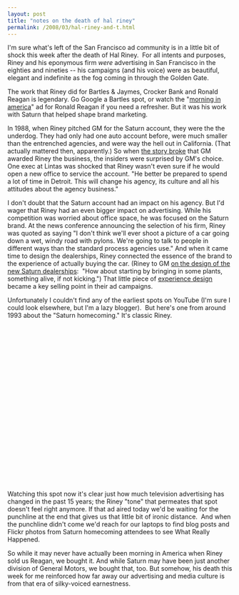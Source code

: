 ```yaml
---
layout: post
title: "notes on the death of hal riney"
permalink: /2008/03/hal-riney-and-t.html
---
```


<p>I'm sure what's left of the San Francisco ad community is in a little bit of shock this week after the death of Hal Riney.&nbsp; For all intents and purposes, Riney and his eponymous firm <em>were</em> advertising in San Francisco in the eighties and nineties -- his campaigns (and his voice) were as beautiful, elegant and indefinite as the fog coming in through the Golden Gate.&nbsp; </p>

<p>The work that Riney did for Bartles &amp; Jaymes, Crocker Bank and Ronald Reagan is legendary. Go Google a Bartles spot, or watch the &quot;<a href="http://www.youtube.com/watch?v=EU-IBF8nwSY">morning in america</a>&quot; ad for Ronald Reagan if you need a refresher. But it was his work with Saturn that helped shape brand marketing. </p>

<p>In 1988, when Riney pitched GM for the Saturn account, they were the the underdog. They had only had one auto account before, were much smaller than the entrenched agencies, and were way the hell out in California. (That actually mattered then, apparently.) So when <a href="http://query.nytimes.com/gst/fullpage.html?res=940DE4DC1438F936A15756C0A96E948260&amp;sec=&amp;spon=&amp;pagewanted=all">the story broke</a> that GM awarded Riney the business, the insiders were surprised by GM's choice. One exec at Lintas was shocked that Riney wasn't even sure if he would open a new office to service the account. &quot;He better be prepared to spend a lot of time in Detroit. This will change his agency, its culture and all his attitudes about the agency business.&quot;</p>

<p>I don't doubt that the Saturn account had an impact on his agency. But I'd wager that Riney had an even bigger impact on advertising. While his competition was worried about office space, he was focused on the Saturn brand. At the news conference announcing the selection of his firm, Riney was quoted as saying &quot;I don't think we'll ever shoot a picture of a car going down a wet, windy road with pylons. We're going to talk to people in different ways than the standard process agencies use.&quot; And when it came time to design the dealerships, Riney connected the essence of the brand to the experience of actually buying the car. (Riney to GM <a href="http://www.amazon.com/gp/reader/0142001902/ref=sib_books_pg?ie=UTF8&amp;keywords=hal%20riney&amp;p=S03X&amp;checkSum=VOHVMXe2%252Fyyx5FfR0XVoPVE2%252BAghTcS72b04SIYfLXw%253D">on the design of the new Saturn dealerships</a>:&nbsp; &quot;How about starting by bringing in some plants, something alive, if not kicking.&quot;) That little piece of <a href="http://www.adaptivepath.com/ideas/essays/archives/000917.php">experience design</a> became a key selling point in their ad campaigns.</p>

<p>Unfortunately I couldn't find any of the earliest spots on YouTube (I'm sure I could look elsewhere, but I'm a lazy blogger).&nbsp; But here's one from around 1993 about the &quot;Saturn homecoming.&quot; It's classic Riney.</p>

<p><object width="425" height="355"><param name="movie" value="http://www.youtube.com/v/Om9DXeycCco&amp;hl=en" /><param name="wmode" value="transparent" /><embed width="425" height="355" src="https://www.youtube.com/v/Om9DXeycCco&amp;hl=en" type="application/x-shockwave-flash" wmode="transparent"></embed></object>

</p>

<p>Watching this spot now it's clear just how much television advertising has changed in the past 15 years; the Riney &quot;tone&quot; that permeates that spot doesn't feel right anymore. If that ad aired today we'd be waiting for the punchline at the end that gives us that little bit of ironic distance.&nbsp; And when the punchline didn't come we'd reach for our laptops to find blog posts and Flickr photos from Saturn homecoming attendees to see What Really Happened.</p>

<p>So while it may never have actually been morning in America when Riney sold us Reagan, we bought it. And while Saturn may have been just another division of General Motors, we bought that, too. But somehow, his death this week for me reinforced how far away our advertising and media culture is from that era of silky-voiced earnestness.</p>


